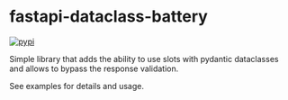 # fastapi-dataclass-battery

[![pypi](https://img.shields.io/pypi/v/fastapi-dataclass-battery?style=flat-square)](https://pypi.org/project/fastapi-dataclass-battery/)

Simple library that adds the ability to use slots with pydantic dataclasses and allows to bypass the response validation.

See examples for details and usage.
